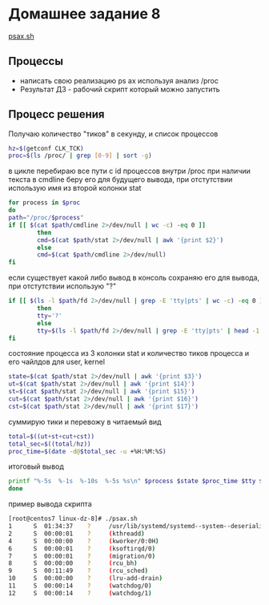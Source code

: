 # Домашнее задание 8
[psax.sh](psax.sh)
## Процессы
* написать свою реализацию ps ax используя анализ /proc
* Результат ДЗ - рабочий скрипт который можно запустить
## Процесс решения
Получаю количество "тиков" в секунду, и список процессов
```bash
hz=$(getconf CLK_TCK)
proc=$(ls /proc/ | grep [0-9] | sort -g)
```
в цикле перебираю все пути с id процессов внутри /proc
при наличии текста в cmdline беру его для будущего вывода, при отстутствии использую имя из второй колонки stat
```bash
for process in $proc
do
path="/proc/$process"
if [[ $(cat $path/cmdline 2>/dev/null | wc -c) -eq 0 ]]
        then
        cmd=$(cat $path/stat 2>/dev/null | awk '{print $2}')
        else
        cmd=$(cat $path/cmdline 2>/dev/null)
fi
```
если существует какой либо вывод в консоль сохраняю его для вывода, при отстутствии использую "?"
```bash
if [[ $(ls -l $path/fd 2>/dev/null | grep -E 'tty|pts' | wc -c) -eq 0 ]]
        then
        tty='?'
        else
        tty=$(ls -l $path/fd 2>/dev/null | grep -E 'tty|pts' | head -1 | cut -d\/ -f3,4)
fi
```
состояние процесса из 3 колонки stat и количество тиков процесса и его чайлдов для user, kernel
```bash
state=$(cat $path/stat 2>/dev/null | awk '{print $3}')
ut=$(cat $path/stat 2>/dev/null | awk '{print $14}')
st=$(cat $path/stat 2>/dev/null | awk '{print $15}')
cut=$(cat $path/stat 2>/dev/null | awk '{print $16}')
cst=$(cat $path/stat 2>/dev/null | awk '{print $17}')
```
суммирую тики и перевожу в читаемый вид
```bash
total=$((ut+st+cut+cst))
total_sec=$((total/hz))
proc_time=$(date -d@$total_sec -u +%H:%M:%S)
```
итоговый вывод
```bash
printf "%-5s  %-1s  %-10s  %-5s %s\n" $process $state $proc_time $tty $cmd
done
```

пример вывода скрипта
```bash
[root@centos7 linux-dz-8]# ./psax.sh
1      S  01:34:37    ?     /usr/lib/systemd/systemd--system--deserialize15
2      S  00:00:01    ?     (kthreadd)
4      S  00:00:00    ?     (kworker/0:0H)
6      S  00:00:01    ?     (ksoftirqd/0)
7      S  00:00:01    ?     (migration/0)
8      S  00:00:00    ?     (rcu_bh)
9      S  00:11:49    ?     (rcu_sched)
10     S  00:00:00    ?     (lru-add-drain)
11     S  00:00:14    ?     (watchdog/0)
12     S  00:00:14    ?     (watchdog/1)
```

